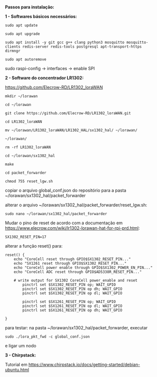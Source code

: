 **Passos para instalação:**

**1 - Softwares básicos necessários:**
```
sudo apt update

sudo apt upgrade

sudo apt install -y git gcc g++ clang python3 mosquitto mosquitto-clients redis-server redis-tools postgresql apt-transport-https dirmngr

sudo apt autoremove
```

sudo raspi-config -> interfaces -> enable SPI

**2 - Software do concentrador LR1302:**

https://github.com/Elecrow-RD/LR1302_loraWAN

```
mkdir ~/lorawan

cd ~/lorawan

git clone https://github.com/Elecrow-RD/LR1302_loraWAN.git

cd LR1302_loraWAN

mv ~/lorawan/LR1302_loraWAN/LR1302_HAL/sx1302_hal/ ~/lorawan/

~/lorawan/

rm -rf LR1302_loraWAN

cd ~/lorawan/sx1302_hal

make

cd packet_forwarder

chmod 755 reset_lgw.sh 
```

copiar o arquivo global_conf.json do repositório para a pasta ~/lorawan/sx1302_hal/packet_forwarder

alterar o arquivo ~/lorawan/sx1302_hal/packet_forwarder/reset_lgw.sh:

```
sudo nano ~/lorawan/sx1302_hal/packet_forwarder
```

Mudar o pino de reset de acordo com a documentação em https://www.elecrow.com/wiki/lr1302-lorawan-hat-for-rpi-prd.html:

```
SX1302_RESET_PIN=17
```

alterar a função reset() para:

```
reset() {
    echo "CoreCell reset through GPIO$SX1302_RESET_PIN..."
    echo "SX1261 reset through GPIO$SX1302_RESET_PIN..."
    echo "CoreCell power enable through GPIO$SX1302_POWER_EN_PIN..."
    echo "CoreCell ADC reset through GPIO$AD5338R_RESET_PIN..."

    # write output for SX1302 CoreCell power_enable and reset
        pinctrl set $SX1302_RESET_PIN op; WAIT_GPIO
        pinctrl set $SX1302_RESET_PIN op dh; WAIT_GPIO
        pinctrl set $SX1302_RESET_PIN op dl; WAIT_GPIO

        pinctrl set $SX1261_RESET_PIN op; WAIT_GPIO
        pinctrl set $SX1261_RESET_PIN op dl; WAIT_GPIO
        pinctrl set $SX1261_RESET_PIN op dh; WAIT_GPIO

}
```

para testar: na pasta ~/lorawan/sx1302_hal/packet_forwarder, executar

```
sudo ./lora_pkt_fwd -c global_conf.json 
```
e ligar um nodo

**3 - Chirpstack:**

Tutorial em https://www.chirpstack.io/docs/getting-started/debian-ubuntu.html




